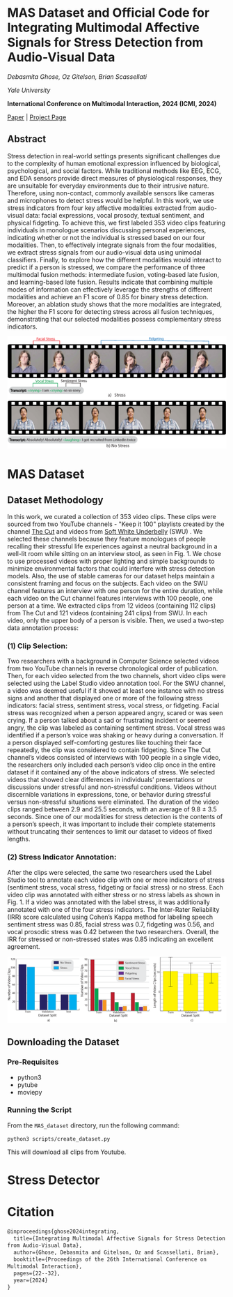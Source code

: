 # MAS Dataset and Official Code for Integrating Multimodal Affective Signals for Stress Detection from Audio-Visual Data

*Debasmita Ghose, Oz Gitelson, Brian Scassellati*

*Yale University*

**International Conference on Multimodal Interaction, 2024 (ICMI, 2024)**

[Paper](https://dl.acm.org/doi/10.1145/3678957.3685717) | [Project Page](https://sites.google.com/view/stress-detection-icmi-24/home)

## Abstract
Stress detection in real-world settings presents significant challenges due to the complexity of human emotional expression influenced by biological, psychological, and social factors. While traditional methods like EEG, ECG, and EDA sensors provide direct measures of physiological responses, they are unsuitable for everyday environments due to their intrusive nature. Therefore, using non-contact, commonly available sensors like cameras and microphones to detect stress would be helpful. In this work, we use stress indicators from four key affective modalities extracted from audio-visual data: facial expressions, vocal prosody, textual sentiment, and physical fidgeting. To achieve this, we first labeled 353 video clips featuring individuals in monologue scenarios discussing personal experiences, indicating whether or not the individual is stressed based on our four modalities. Then, to effectively integrate signals from the four modalities, we extract stress signals from our audio-visual data using unimodal classifiers. Finally, to explore how the different modalities would interact to predict if a person is stressed, we compare the performance of three multimodal fusion methods: intermediate fusion, voting-based late fusion, and learning-based late fusion. Results indicate that combining multiple modes of information can effectively leverage the strengths of different modalities and achieve an F1 score of 0.85 for binary stress detection. Moreover, an ablation study shows that the more modalities are integrated, the higher the F1 score for detecting stress across all fusion techniques, demonstrating that our selected modalities possess complementary stress indicators.

![Dataset Sample Image](assets/dataset1.png)

# MAS Dataset

## Dataset Methodology
In this work, we curated a collection of 353 video clips. These
clips were sourced from two YouTube channels - "Keep it 100"
playlists created by the channel [The Cut](https://www.youtube.com/@cut) and videos from [Soft White Underbelly](https://www.youtube.com/@SoftWhiteUnderbelly) (SWU) . We selected these channels because
they feature monologues of people recalling their stressful life
experiences against a neutral background in a well-lit room while
sitting on an interview stool, as seen in Fig. 1. We chose to use
processed videos with proper lighting and simple backgrounds to
minimize environmental factors that could interfere with stress
detection models. Also, the use of stable cameras for our dataset
helps maintain a consistent framing and focus on the subjects. Each
video on the SWU channel features an interview with one person
for the entire duration, while each video on the Cut channel features
interviews with 100 people, one person at a time. We extracted clips
from 12 videos (containing 112 clips) from The Cut and 121 videos
(containing 241 clips) from SWU. In each video, only the upper body
of a person is visible. Then, we used a two-step data annotation
process:

### (1) Clip Selection: 
Two researchers with a background in Computer
Science selected videos from two YouTube channels in reverse
chronological order of publication. Then, for each video selected
from the two channels, short video clips were selected using the Label Studio video annotation tool. For the SWU channel, a video
was deemed useful if it showed at least one instance with no stress
signs and another that displayed one or more of the following stress
indicators: facial stress, sentiment stress, vocal stress, or fidgeting.
Facial stress was recognized when a person appeared angry, scared
or was seen crying. If a person talked about a sad or frustrating incident or seemed angry, the clip was labeled as containing sentiment
stress. Vocal stress was identified if a person’s voice was shaking or
heavy during a conversation. If a person displayed self-comforting
gestures like touching their face repeatedly, the clip was considered to contain fidgeting. Since The Cut channel’s videos consisted
of interviews with 100 people in a single video, the researchers
only included each person’s video clip once in the entire dataset
if it contained any of the above indicators of stress. We selected
videos that showed clear differences in individuals’ presentations
or discussions under stressful and non-stressful conditions. Videos
without discernible variations in expressions, tone, or behavior during stressful versus non-stressful situations were eliminated. The
duration of the video clips ranged between 2.9 and 25.5 seconds,
with an average of 9.8 ± 3.5 seconds. Since one of our modalities
for stress detection is the contents of a person’s speech, it was
important to include their complete statements without truncating
their sentences to limit our dataset to videos of fixed lengths.

### (2) Stress Indicator Annotation: 
After the clips were selected, the
same two researchers used the Label Studio tool to annotate
each video clip with one or more indicators of stress (sentiment
stress, vocal stress, fidgeting or facial stress) or no stress. Each
video clip was annotated with either stress or no stress labels as
shown in Fig. 1. If a video was annotated with the label stress, it
was additionally annotated with one of the four stress indicators.
The Inter-Rater Reliability (IRR) score calculated using Cohen’s
Kappa method for labeling speech sentiment stress was 0.85, facial
stress was 0.7, fidgeting was 0.56, and vocal prosodic stress was
0.42 between the two researchers. Overall, the IRR for stressed or
non-stressed states was 0.85 indicating an excellent agreement.

![Data Distribution](assets/data_distribution_2.png)

## Downloading the Dataset


### Pre-Requisites
- python3
- pytube
- moviepy

### Running the Script
From the `MAS_dataset` directory, run the following command:
```
python3 scripts/create_dataset.py
```
This will download all clips from Youtube.

# Stress Detector


# Citation
```
@inproceedings{ghose2024integrating,
  title={Integrating Multimodal Affective Signals for Stress Detection from Audio-Visual Data},
  author={Ghose, Debasmita and Gitelson, Oz and Scassellati, Brian},
  booktitle={Proceedings of the 26th International Conference on Multimodal Interaction},
  pages={22--32},
  year={2024}
}
```
